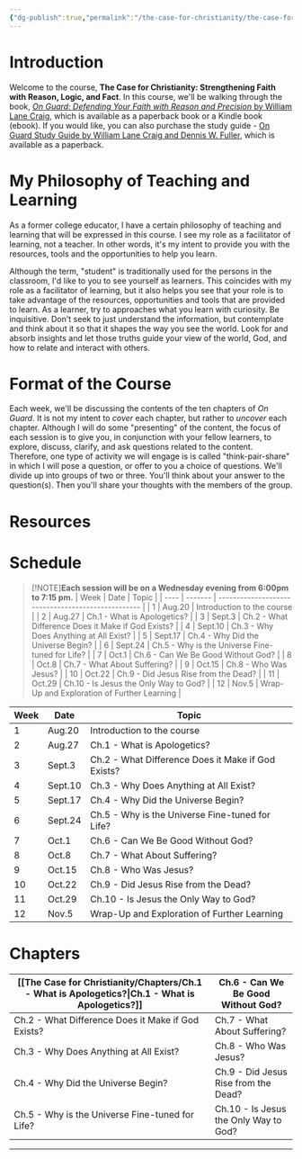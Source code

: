 ```yaml
---
{"dg-publish":true,"permalink":"/the-case-for-christianity/the-case-for-christianity-strengthening-faith-with-reason-logic-and-fact/","title":"The Case for Christianity","tags":["gardenEntry"],"noteIcon":""}
---
```


# Introduction

Welcome to the course, **The Case for Christianity: Strengthening Faith with Reason, Logic, and Fact**. In this course, we'll be walking through the book, [*On Guard: Defending Your Faith with Reason and Precision* by William Lane Craig](https://www.amazon.com/Guard-Defending-Faith-Reason-Precision/dp/1434764885/), which is available as a paperback book or a Kindle book (ebook). If you would like, you can also purchase the study guide - [On Guard Study Guide by William Lane Craig and Dennis W. Fuller](https://www.amazon.com/Guard-Study-Guide-William-Craig/dp/1452889589/), which is available as a paperback. 

# My Philosophy of Teaching and Learning
As a former college educator, I have a certain philosophy of teaching and learning that will be expressed in this course. I see my role as a facilitator of learning, not a teacher. In other words, it's my intent to provide you with the resources, tools and the opportunities to help you learn. 

Although the term, "student" is traditionally used for the persons in the classroom, I'd like to you to see yourself as learners. This coincides with my role as a facilitator of learning, but it also helps you see that your role is to take advantage of the resources, opportunities and tools that are provided to learn. As a learner, try to approaches what you learn with curiosity. Be inquisitive. Don't seek to just understand the information, but contemplate and think about it so that it shapes the way you see the world. Look for and absorb insights and let those truths guide your view of the world, God, and how to relate and interact with others.



# Format of the Course
Each week, we'll be discussing the contents of the ten chapters of *On Guard*. It is not my intent to *cover* each chapter, but rather to *uncover* each chapter. Although I will do some "presenting" of the content, the focus of each session is to give you, in conjunction with your fellow learners, to explore, discuss, clarify, and ask questions related to the content. Therefore, one type of activity we will engage is is called "think-pair-share" in which I will pose a question, or offer to you a choice of questions. We'll divide up into groups of two or three. You'll think about your answer to the question(s). Then you'll share your thoughts with the members of the group. 

# Resources 


# Schedule

> [!NOTE]**Each session will be on a Wednesday evening from 6:00pm to 7:15 pm.**
> | Week | Date    | Topic                                              |
| ---- | ------- | -------------------------------------------------- |
| 1    | Aug.20  | Introduction to the course                         |
| 2    | Aug.27  | Ch.1 - What is Apologetics?                        |
| 3    | Sept.3  | Ch.2 - What Difference Does it Make if God Exists? |
| 4    | Sept.10 | Ch.3 - Why Does Anything at All Exist?             |
| 5    | Sept.17 | Ch.4 - Why Did the Universe Begin?                 |
| 6    | Sept.24 | Ch.5 - Why is the Universe Fine-tuned for Life?    |
| 7    | Oct.1   | Ch.6 - Can We Be Good Without God?                 |
| 8    | Oct.8   | Ch.7 - What About Suffering?                       |
| 9    | Oct.15  | Ch.8 - Who Was Jesus?                              |
| 10   | Oct.22  | Ch.9 - Did Jesus Rise from the Dead?               |
| 11   | Oct.29  | Ch.10 - Is Jesus the Only Way to God?              |
| 12   | Nov.5   | Wrap-Up and Exploration of Further Learning        |

| Week | Date    | Topic                                              |
| ---- | ------- | -------------------------------------------------- |
| 1    | Aug.20  | Introduction to the course                         |
| 2    | Aug.27  | Ch.1 - What is Apologetics?                        |
| 3    | Sept.3  | Ch.2 - What Difference Does it Make if God Exists? |
| 4    | Sept.10 | Ch.3 - Why Does Anything at All Exist?             |
| 5    | Sept.17 | Ch.4 - Why Did the Universe Begin?                 |
| 6    | Sept.24 | Ch.5 - Why is the Universe Fine-tuned for Life?    |
| 7    | Oct.1   | Ch.6 - Can We Be Good Without God?                 |
| 8    | Oct.8   | Ch.7 - What About Suffering?                       |
| 9    | Oct.15  | Ch.8 - Who Was Jesus?                              |
| 10   | Oct.22  | Ch.9 - Did Jesus Rise from the Dead?               |
| 11   | Oct.29  | Ch.10 - Is Jesus the Only Way to God?              |
| 12   | Nov.5   | Wrap-Up and Exploration of Further Learning        |


# Chapters

| [[The Case for Christianity/Chapters/Ch.1 - What is Apologetics?\|Ch.1 - What is Apologetics?]] | Ch.6 - Can We Be Good Without God?    |
| ----------------------------------------------------------------------------------------------- | ------------------------------------- |
| Ch.2 - What Difference Does it Make if God Exists?                                              | Ch.7 - What About Suffering?          |
| Ch.3 - Why Does Anything at All Exist?                                                          | Ch.8 - Who Was Jesus?                 |
| Ch.4 - Why Did the Universe Begin?                                                              | Ch.9 - Did Jesus Rise from the Dead?  |
| Ch.5 - Why is the Universe Fine-tuned for Life?                                                 | Ch.10 - Is Jesus the Only Way to God? |


---


